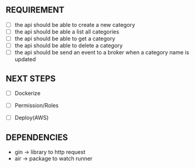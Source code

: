 ## REQUIREMENT
- [ ] the api should be able to create a new category
- [ ] the api should be able a list all categories 
- [ ] the api should be able to get a category
- [ ] the api should be able to delete a category
- [ ] the api should be send an event to a broker when a category name is updated

## NEXT STEPS
- [ ] Dockerize
- [ ] Permission/Roles
- [ ] Deploy(AWS)


## DEPENDENCIES
- gin -> library to http request
- air -> package to watch runner
